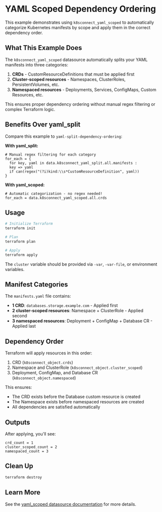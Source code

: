 # YAML Scoped Dependency Ordering

This example demonstrates using `k8sconnect_yaml_scoped` to automatically categorize Kubernetes manifests by scope and apply them in the correct dependency order.

## What This Example Does

The `k8sconnect_yaml_scoped` datasource automatically splits your YAML manifests into three categories:

1. **CRDs** - CustomResourceDefinitions that must be applied first
2. **Cluster-scoped resources** - Namespaces, ClusterRoles, PersistentVolumes, etc.
3. **Namespaced resources** - Deployments, Services, ConfigMaps, Custom Resources, etc.

This ensures proper dependency ordering without manual regex filtering or complex Terraform logic.

## Benefits Over yaml_split

Compare this example to `yaml-split-dependency-ordering`:

**With yaml_split:**
```hcl
# Manual regex filtering for each category
for_each = {
  for key, yaml in data.k8sconnect_yaml_split.all.manifests :
  key => yaml
  if can(regex("(?i)kind:\\s*CustomResourceDefinition", yaml))
}
```

**With yaml_scoped:**
```hcl
# Automatic categorization - no regex needed!
for_each = data.k8sconnect_yaml_scoped.all.crds
```

## Usage

```bash
# Initialize Terraform
terraform init

# Plan
terraform plan

# Apply
terraform apply
```

The `cluster` variable should be provided via `-var`, `-var-file`, or environment variables.

## Manifest Categories

The `manifests.yaml` file contains:

- **1 CRD**: `databases.storage.example.com` - Applied first
- **2 cluster-scoped resources**: Namespace + ClusterRole - Applied second
- **3 namespaced resources**: Deployment + ConfigMap + Database CR - Applied last

## Dependency Order

Terraform will apply resources in this order:

1. CRD (`k8sconnect_object.crds`)
2. Namespace and ClusterRole (`k8sconnect_object.cluster_scoped`)
3. Deployment, ConfigMap, and Database CR (`k8sconnect_object.namespaced`)

This ensures:
- The CRD exists before the Database custom resource is created
- The Namespace exists before namespaced resources are created
- All dependencies are satisfied automatically

## Outputs

After applying, you'll see:

```
crd_count = 1
cluster_scoped_count = 2
namespaced_count = 3
```

## Clean Up

```bash
terraform destroy
```

## Learn More

See the [yaml_scoped datasource documentation](../../docs/data-sources/yaml_scoped.md) for more details.
